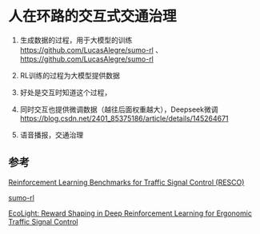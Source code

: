 
# 人在环路的交互式交通治理

1. 生成数据的过程，用于大模型的训练 https://github.com/LucasAlegre/sumo-rl 、https://github.com/LucasAlegre/sumo-rl 

2. RL训练的过程为大模型提供数据

3. 好处是交互时知道这个过程，

4. 同时交互也提供微调数据（越往后面权重越大），Deepseek微调 https://blog.csdn.net/2401_85375186/article/details/145264671

5. 语音播报，交通治理


## 参考

[Reinforcement Learning Benchmarks for Traffic Signal Control (RESCO)](https://github.com/Pi-Star-Lab/RESCO)

[sumo-rl](https://github.com/LucasAlegre/sumo-rl)

[EcoLight: Reward Shaping in Deep Reinforcement Learning for Ergonomic Traffic Signal Control](https://s3.us-east-1.amazonaws.com/climate-change-ai/papers/neurips2021/43/paper.pdf)
